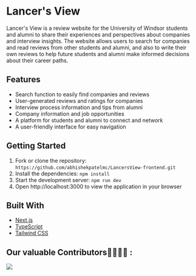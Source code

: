 # Lancer's View

Lancer's View is a review website for the University of Windsor students and alumni to share their experiences and perspectives about companies and interview insights. The website allows users to search for companies and read reviews from other students and alumni, and also to write their own reviews to help future students and alumni make informed decisions about their career paths.

## Features

- Search function to easily find companies and reviews
- User-generated reviews and ratings for companies
- Interview process information and tips from alumni
- Company information and job opportunities
- A platform for students and alumni to connect and network
- A user-friendly interface for easy navigation

## Getting Started

1. Fork or clone the repository: `https://github.com/abhishekpatelmc/LancersView-frontend.git`
2. Install the dependencies: `npm install`
3. Start the development server: `npm run dev`
4. Open http://localhost:3000 to view the application in your browser

## Built With

- [Next.js](https://nextjs.org/)
- [TypeScript](https://www.typescriptlang.org/)
- [Tailwind CSS](https://tailwindcss.com/)

## Our valuable Contributors👩‍💻👨‍💻 :
<a href="https://github.com/abhishekpatelmc/LancersView-frontend/graphs/contributors">
  <img src="https://contributors-img.web.app/image?repo=abhishekpatelmc/LancersView-frontend" />
</a>